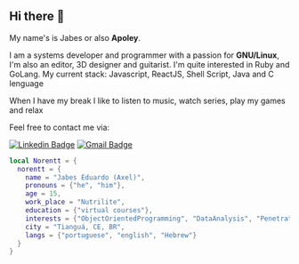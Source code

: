 ## Hi there 👋

My name's is Jabes or also __Apoley__.

I am a systems developer and programmer with a passion for **GNU/Linux**, I'm also an editor, 3D designer and guitarist. I'm quite interested in Ruby and GoLang. My current stack: Javascript, ReactJS, Shell Script, Java and C lenguage

When I have my break I like to listen to music, watch series, play my games and relax

 Feel free to contact me via:

[![Linkedin Badge](https://img.shields.io/badge/-norentt-blue?style=flat&logo=Linkedin&logoColor=white&link=https://www.linkedin.com/in/norentt/)](https://www.linkedin.com/in/norentt/)
[![Gmail Badge](https://img.shields.io/badge/-norenttcomercial@gmail.com-d14836?style=flat&logo=Gmail&logoColor=white&link=mailto:mailto:norenttcomercial@gmail.com)](mailto:norenttcomercial@gmail.com)

~~~lua
local Norentt = {
  norentt = {
    name = "Jabes Eduardo (Axel)",
    pronouns = {"he", "him"},
    age = 15,
    work_place = "Nutrilite",
    education = {"virtual courses"},
    interests = {"ObjectOrientedProgramming", "DataAnalysis", "PenetrationTesting"},
    city = "Tianguá, CE, BR",
    langs = {"portuguese", "english", "Hebrew"}
  }
}

~~~
